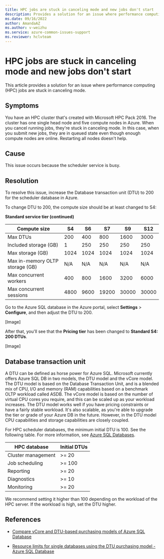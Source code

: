 ```yaml
---
title: HPC jobs are stuck in canceling mode and new jobs don't start
description: Provides a solution for an issue where performance computing (HPC) jobs are stuck in canceling mode.
ms.date: 09/16/2022
author: AmandaAZ
ms.author: v-weizhu
ms.service: azure-common-issues-support
ms.reviewer: hclvteam
---
```

# HPC jobs are stuck in canceling mode and new jobs don't start

This article provides a solution for an issue where performance computing (HPC) jobs are stuck in canceling mode.

## Symptoms

You have an HPC cluster that's created with Microsoft HPC Pack 2016. The cluster has one single head node and five compute nodes in Azure. When you cancel running jobs, they're stuck in canceling mode. In this case, when you submit new jobs, they are in queued state even though enough compute nodes are online. Restarting all nodes doesn't help.

## Cause

This issue occurs because the scheduler service is busy.

## Resolution

To resolve this issue, increase the Database transaction unit (DTU) to 200 for the scheduler database in Azure.

To change DTU to 200, the compute size should be at least changed to S4:

**Standard service tier (continued)**

|Compute size|	S4|	S6|	S7|	S9	|S12|
|--|--|--|--|--|--|
|Max DTUs	|200|	400|	800|	1600|	3000|
|Included storage (GB)| 1|	250	|250|	250	|250|	250|
|Max storage (GB)|	1024|	1024|	1024|	1024	|1024|
|Max in-memory OLTP storage (GB)|	N/A|	N/A	|N/A|	N/A	|N/A|
|Max concurrent workers|	400|	800|	1600|	3200|	6000|
|Max concurrent sessions|	4800|	9600	|19200	|30000|	30000|

Go to the Azure SQL database in the Azure portal, select **Settings** > **Configure**, and then adjust the DTU to 200.

[Image]

After that, you'll see that the **Pricing tier** has been changed to **Standard S4: 200 DTUs**.

[Image]

## Database transaction unit

A DTU can be defined as horse power for Azure SQL. Microsoft currently offers Azure SQL DB in two models, the DTU model and the vCore model. The DTU model is based on the Database Transaction Unit, and is a blended mix of CPU, I/O and memory (RAM) capabilities based on a benchmark OLTP workload called ASDB. The vCore model is based on the number of virtual CPU cores you require, and this can be scaled up as your workload increases. The DTU model works well if you have pricing constraints or have a fairly stable workload. It's also scalable, as you're able to upgrade the tier or grade of your Azure DB in the future. However, in the DTU model CPU capabilities and storage capabilities are closely coupled.

For HPC scheduler databases, the minimum initial DTU is 100. See the following table. For more information, see [Azure SQL Databases](/powershell/high-performance-computing/step-1-prepare-the-remote-database-servers).

|HPC database|	Initial DTUs|
|--|--|
|Cluster management|	>= 20|
|Job scheduling	|>= 100|
|Reporting|	>= 20|
|Diagnostics|	>= 10|
|Monitoring|	>= 20|

We recommend setting it higher than 100 depending on the workload of the HPC server. If the workload is high, set the DTU higher.

## References

- [Compare vCore and DTU-based purchasing models of Azure SQL Database](/azure/azure-sql/database/purchasing-models)

- [Resource limits for single databases using the DTU purchasing model - Azure SQL Database](/azure/azure-sql/database/resource-limits-dtu-single-databases)






